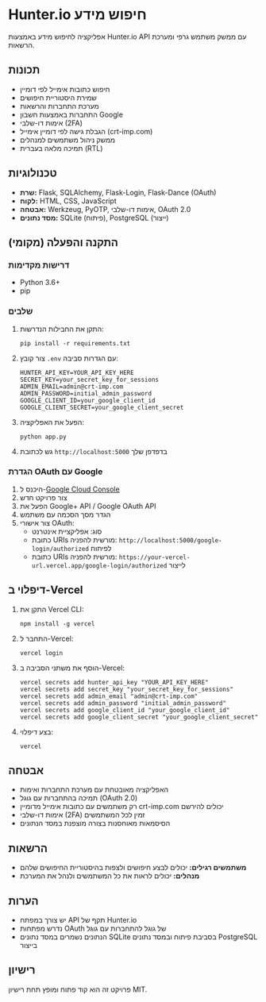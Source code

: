# Hunter.io חיפוש מידע

אפליקציה לחיפוש מידע באמצעות Hunter.io API עם ממשק משתמש גרפי ומערכת הרשאות.

## תכונות
- חיפוש כתובות אימייל לפי דומיין
- שמירת היסטוריית חיפושים
- מערכת התחברות והרשאות
- התחברות באמצעות חשבון Google
- אימות דו-שלבי (2FA)
- הגבלת גישה לפי דומיין אימייל (crt-imp.com)
- ממשק ניהול משתמשים למנהלים
- תמיכה מלאה בעברית (RTL)

## טכנולוגיות
- **שרת:** Flask, SQLAlchemy, Flask-Login, Flask-Dance (OAuth)
- **לקוח:** HTML, CSS, JavaScript
- **אבטחה:** Werkzeug, PyOTP, אימות דו-שלבי, OAuth 2.0
- **מסד נתונים:** SQLite (פיתוח), PostgreSQL (ייצור)

## התקנה והפעלה (מקומי)

### דרישות מקדימות
- Python 3.6+
- pip

### שלבים
1. התקן את החבילות הנדרשות:
   ```
   pip install -r requirements.txt
   ```

2. צור קובץ `.env` עם הגדרות סביבה:
   ```
   HUNTER_API_KEY=YOUR_API_KEY_HERE
   SECRET_KEY=your_secret_key_for_sessions
   ADMIN_EMAIL=admin@crt-imp.com
   ADMIN_PASSWORD=initial_admin_password
   GOOGLE_CLIENT_ID=your_google_client_id
   GOOGLE_CLIENT_SECRET=your_google_client_secret
   ```

3. הפעל את האפליקציה:
   ```
   python app.py
   ```

4. גש לכתובת `http://localhost:5000` בדפדפן שלך

### הגדרת OAuth עם Google

1. היכנס ל-[Google Cloud Console](https://console.cloud.google.com/)
2. צור פרויקט חדש
3. הפעל את Google+ API / Google OAuth API
4. הגדר מסך הסכמה עם משתמש
5. צור אישורי OAuth:
   - סוג: אפליקציית אינטרנט
   - כתובת URIs מורשית להפניה: `http://localhost:5000/google-login/authorized` לפיתוח
   - כתובת URIs מורשית להפניה: `https://your-vercel-url.vercel.app/google-login/authorized` לייצור

## דיפלוי ב-Vercel

1. התקן את Vercel CLI:
   ```
   npm install -g vercel
   ```

2. התחבר ל-Vercel:
   ```
   vercel login
   ```

3. הוסף את משתני הסביבה ב-Vercel:
   ```
   vercel secrets add hunter_api_key "YOUR_API_KEY_HERE"
   vercel secrets add secret_key "your_secret_key_for_sessions"
   vercel secrets add admin_email "admin@crt-imp.com"
   vercel secrets add admin_password "initial_admin_password"
   vercel secrets add google_client_id "your_google_client_id"
   vercel secrets add google_client_secret "your_google_client_secret"
   ```

4. בצע דיפלוי:
   ```
   vercel
   ```

## אבטחה

- האפליקציה מאובטחת עם מערכת התחברות ואימות
- תמיכה בהתחברות עם גוגל (OAuth 2.0)
- רק משתמשים עם כתובות אימייל מדומיין crt-imp.com יכולים להירשם
- אימות דו-שלבי (2FA) זמין לכל המשתמשים
- הסיסמאות מאוחסנות בצורה מוצפנת במסד הנתונים

## הרשאות

- **משתמשים רגילים:** יכולים לבצע חיפושים ולצפות בהיסטוריית החיפושים שלהם
- **מנהלים:** יכולים לראות את כל המשתמשים ולנהל את המערכת

## הערות
- יש צורך במפתח API תקף של Hunter.io
- נדרש מפתחות OAuth של גוגל להתחברות עם גוגל
- הנתונים נשמרים במסד נתונים SQLite בסביבת פיתוח ובמסד נתונים PostgreSQL בייצור

## רישיון
פרויקט זה הוא קוד פתוח ומופץ תחת רישיון MIT. 